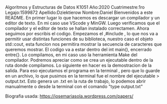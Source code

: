 Algoritmos y Estructuras de Datos
K1051
Año:2020  Cuatrimestre:1ro 
Legajo:1599872
Apellido:Dziektierow
Nombre:Daniel
Bienvenidos a este README.
En primer lugar lo que hacemos es descargar un compilador y un editor de texto. En mi caso use VScode y MinGW.
Luego verificamos  que el compilador y el editor de texto se hallan instalado correctamen.
Ahora seguimos por escribis el codigo.
Empezamos el  ,#include <iostream>, lo que nos va a permitir usar distintas funciones de su biblioteca, nuestro caso el objeto std::cout, esta funcion nos permitira mostrar la secuencia de caracteres que queremos mostrar.
  El codigo va a estar dentro del int main(), encerrado entre{}.
  Lo compilamos, en mi caso uso la herramienta Make del compilador.
  Podremos apreciar como se crea un ejecutable dentro de la ruta donde compilamos.
  Lo siguiente en hacer es la demostracion de la salida. Para eso ejecutamos el programa  en la terminal  , pero que lo guarde en un archivo, lo que pusimos en la terminal fue el nombre del ejecutable > output.txt.
  Esto genera un .txt en la ruta de trabajo, lo podemos abrir manualmente o desde la terminal con el comando  "type output.txt"
  
  Biografia usada:
  https://josemariasola.wordpress.com/papers/
